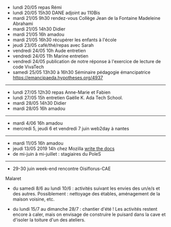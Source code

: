 - lundi 20/05 repas Rémi
- lundi 20/05 15h30 DANE adjoint au 110Bis
- mardi 21/05 9h30 rendez-vous Collège Jean de la Fontaine Madeleine Abrahami
- mardi 21/05 14h30 Didier
- mardi 21/05 16h amadou
- mardi 21/05 16h30 récupérer les enfants à l'école
- jeudi 23/05 café/thé/repas avec Sarah
- vendredi 24/05 10h Aude entretien
- vendredi 24/05 11h Marine entretien
- vendredi 24/05 publication de notre réponse à l'exercice de lecture de code VivaTech
- samedi 25/05 13h30 à 16h30 Séminaire pédagogie émancipatrice  https://emancipaeda.hypotheses.org/4937
---
- lundi 27/05 12h30 repas Anne-Marie et Fabien
- lundi 27/05 15h entretien Gaëlle K. Ada Tech School.
- mardi 28/05 14h30 Didier
- mardi 28/05 16h amadou
---
- mardi 4/06 16h amadou
- mercredi 5, jeudi 6 et vendredi 7 juin web2day à nantes
---
- mardi 11/05 16h amadou
- jeudi 13/05 2019 14h chez Mozilla [write the docs](https://www.meetup.com/fr-FR/Write-the-Docs-Paris/events/260964602/)
- de mi-juin à mi-juillet : stagiaires du PoleS
---
- 29-30 juin week-end rencontre Oisiflorus-CAE


Malaret
- du samedi 8/6 au lundi 10/6 : activités suivant les envies des un/e/s
et des autres. Possiblement : nettoyage des étables, aménagement de la
maison voisine, etc.

- du lundi 15/7 au dimanche 28/7 : chantier d'été ! Les activités
restent encore à caler, mais on envisage de construire le puisard dans
la cave et d'isoler la toiture d'un des ateliers. 
